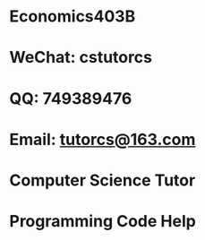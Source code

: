 # Economics403B

# WeChat: cstutorcs

# QQ: 749389476

# Email: tutorcs@163.com

# Computer Science Tutor

# Programming Code Help
